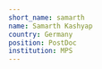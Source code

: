 ```yaml
---
short_name: samarth
name: Samarth Kashyap
country: Germany 
position: PostDoc
institution: MPS
---
```

